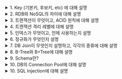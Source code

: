 <details>
<summary> 1. Key (기본키, 후보키, etc) 에 대해 설명 </summary>
<div markdown="1">       
- 기본키는 수정이 가능한가요? </br>
- MySQL의 경우, 기본키를 설정하지 않아도 테이블이 만들어지는데, 어떻게 이게 가능한 걸까요? </br>
- 외래키 값은 NULL이 들어올 수 있나요? </br>
- 어떤 칼럼의 정의에 UNIQUE 키워드가 붙는다고 가정해 봅시다. 이 칼럼을 활용한 쿼리의 성능은 그렇지 않은 것과 비교해서 어떻게 다를까요? </br>
</div>
</details>


<details>
<summary> 2. RDB와 NoSQL의 차이에 대해 설명 </summary>
<div markdown="1">       
- NoSQL의 강점과, 약점이 무엇인가요? </br>
- RDB의 어떠한 특징 때문에 NoSQL에 비해 부하가 [많이 걸릴 수] 있을까요? </br>
- NoSQL을 활용한 경험이 있나요? 있다면, 왜 RDB를 선택하지 않고 해당 DB를 선택했는지 설명해 주세요. </br>

</div>
</details>

<details>
<summary> 3. 트랜잭션이 무엇이고, ACID 원칙에 대해 설명 </summary>
<div markdown="1">       
- ACID 원칙 중, Durability를 DBMS는 어떻게 보장하나요? </br>
- 트랜잭션을 사용해 본 경험이 있나요? 어떤 경우에 사용할 수 있나요? </br>
- 읽기에는 트랜잭션을 걸지 않아도 될까요? </br>

</div>
</details>


<details>
<summary> 4. 트랜잭션 격리 레벨에 대해 설명 </summary>
<div markdown="1">       
- 모든 DBMS가 4개의 레벨을 모두 구현하고 있나요? 그렇지 않다면 그 이유는 무엇일까요? </br>
- 만약 MySQL을 사용하고 있다면, Undo 영역과 Redo 영역에 대해 설명해 주세요. </br>

</div>
</details>

<details>
<summary> 5. 인덱스가 무엇이고, 언제 사용하는지 설명 </summary>
<div markdown="1">       
- 일반적으로 인덱스는 수정이 잦은 테이블에선 사용하지 않기를 권장하는데, 왜 그럴까요? </br>
- 그렇다면 인덱스에서 사용하지 않겠다고 선택한 값은 위 정책을 그대로 따라가나요? </br>
- ORDER BY/GROUP BY 연산의 동작 과정을 인덱스의 존재여부와 연관지어서 설명해 주세요. </br>
- 기본키는 인덱스라고 할 수 있을까요? 그렇지 않다면, 인덱스와 기본키는 어떤 차이가 있나요? </br>
- 그렇다면 외래키는요? </br>

</div>
</details>


<details>
<summary> 6. 정규화가 무엇인지 설명 </summary>
<div markdown="1">       
- 정규화를 하지 않을 경우, 발생할 수 있는 이상현상에 대해 설명해 주세요. </br>
- 각 정규화에 대해, 그 정규화가 진행되기 전후의 테이블의 변화에 대해 설명해 주세요. </br>
- 정규화가 무조건 좋은가요? 그렇지 않다면, 어떤 상황에서 역정규화를 하는게 좋은지 설명해 주세요. </br>

</div>
</details>

<details>
<summary> 7. DB Join이 무엇인지 설명하고, 각각의 종류에 대해 설명 </summary>
<div markdown="1">       
- JOIN은 상당한 시간이 걸릴 수 있기에 내부적으로 다양한 구현 방식을 사용하고 있습니다. 그 예시에 대해 설명해 주세요. </br>
- 그렇다면 입력한 쿼리에서 어떤 구현 방식을 사용하는지는 어떻게 알 수 있나요? </br>
- 앞 질문들을 통해 인덱스의 중요성을 알 수 있었는데, 그렇다면 JOIN의 성능도 인덱스의 유무의 영향을 받나요? </br>

</div>
</details>

<details>
<summary> 8. B-Tree와 B+Tree에 대해 설명 </summary>
<div markdown="1">       
- 그렇다면, B+Tree가 B-Tree에 비해 반드시 좋다고 할 수 있을까요? 그렇지 않다면 어떤 단점이 있을까요? </br>
- DB에서 RBT를 사용하지 않고, B-Tree/B+Tree를 사용하는 이유가 있을까요? </br>
- 오름차순으로 정렬된 인덱스가 있다고 할 때, 내림차순 정렬을 시도할 경우 성능이 어떻게 될까요? B-Tree/B+Tree의 구조를 기반으로 설명해 주세요. </br>

</div>
</details>

<details>
<summary> 9. Schema란? </summary>
<div markdown="1">       
- Schema의 3계층에 대해 설명해 주세요. </br>


</div>
</details>

<details>
<summary> 10. DB의 Connection Pool에 대해 설명 </summary>
<div markdown="1">       
- DB와 Client가 Connection을 어떻게 구성하는지 설명해 주세요. </br>

</div>
</details>

<details>
<summary> 10. SQL Injection에 대해 설명 </summary>
<div markdown="1">       
- 그러면 서버 개발 과정에서 사용하는 수많은 DB 라이브러리들은 이 문제를 어떻게 해결할까요? </br>

</div>
</details>
